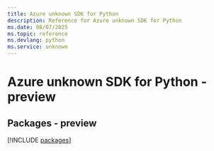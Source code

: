 ```yaml
---
title: Azure unknown SDK for Python
description: Reference for Azure unknown SDK for Python
ms.date: 08/07/2025
ms.topic: reference
ms.devlang: python
ms.service: unknown
---
```

# Azure unknown SDK for Python - preview
## Packages - preview
[!INCLUDE [packages](unknown-index.md)]